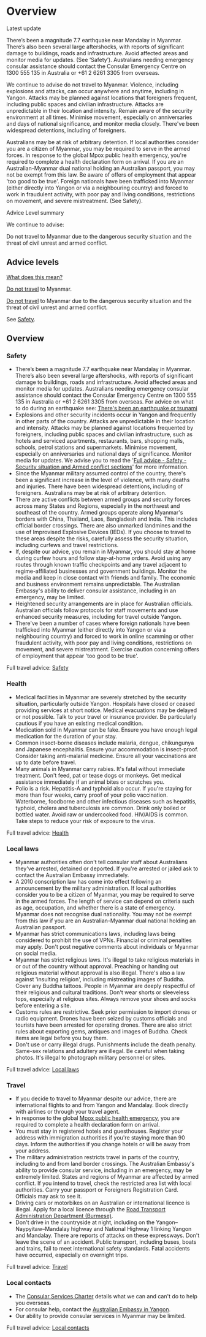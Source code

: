 # Overview

Latest update

There’s been a magnitude 7.7 earthquake near Mandalay in Myanmar. There’s also been several large aftershocks, with reports of significant damage to buildings, roads and infrastructure. Avoid affected areas and monitor media for updates. (See ‘Safety’). Australians needing emergency consular assistance should contact the Consular Emergency Centre on 1300 555 135 in Australia or +61 2 6261 3305 from overseas.  
  
We continue to advise do not travel to Myanmar. Violence, including explosions and attacks, can occur anywhere and anytime, including in Yangon. Attacks may be planned against locations that foreigners frequent, including public spaces and civilian infrastructure. Attacks are unpredictable in their location and intensity. Remain aware of the security environment at all times. Minimise movement, especially on anniversaries and days of national significance, and monitor media closely. There've been widespread detentions, including of foreigners.   
  
Australians may be at risk of arbitrary detention. If local authorities consider you are a citizen of Myanmar, you may be required to serve in the armed forces. In response to the global Mpox public health emergency, you're required to complete a health declaration form on arrival. If you are an Australian-Myanmar dual national holding an Australian passport, you may not be exempt from this law. Be aware of offers of employment that appear 'too good to be true'. Foreign nationals have been trafficked into Myanmar (either directly into Yangon or via a neighbouring country) and forced to work in fraudulent activity, with poor pay and living conditions, restrictions on movement, and severe mistreatment. (See Safety).

Advice Level summary

We continue to advise:

Do not travel to Myanmar due to the dangerous security situation and the threat of civil unrest and armed conflict.

## Advice levels

[What does this mean?](/before-you-go/travel-advice-explained/)

[Do not travel](https://www.smartraveller.gov.au/consular-services/travel-advice-explained#level4) to Myanmar.

[Do not travel](https://www.smartraveller.gov.au/consular-services/travel-advice-explained#level4) to Myanmar due to the dangerous security situation and the threat of civil unrest and armed conflict.

See [Safety](#safety).

## Overview

### Safety

* There’s been a magnitude 7.7 earthquake near Mandalay in Myanmar. There’s also been several large aftershocks, with reports of significant damage to buildings, roads and infrastructure. Avoid affected areas and monitor media for updates. Australians needing emergency consular assistance should contact the Consular Emergency Centre on 1300 555 135 in Australia or +61 2 6261 3305 from overseas. For advice on what to do during an earthquake see: [There's been an earthquake or tsunami](/while-youre-away/crisis-or-emergency/earthquake "There's been an earthquake or tsunami")
* Explosions and other security incidents occur in Yangon and frequently in other parts of the country. Attacks are unpredictable in their location and intensity. Attacks may be planned against locations frequented by foreigners, including public spaces and civilian infrastructure, such as hotels and serviced apartments, restaurants, bars, shopping malls, schools, petrol stations and supermarkets. Minimise movement, especially on anniversaries and national days of significance. Monitor media for updates. We advise you to read the '[Full advice - Safety - Security situation and Armed conflict sections](https://www.smartraveller.gov.au/destinations/asia/myanmar#safety)' for more information.
* Since the Myanmar military assumed control of the country, there's been a significant increase in the level of violence, with many deaths and injuries. There have been widespread detentions, including of foreigners. Australians may be at risk of arbitrary detention.
* There are active conflicts between armed groups and security forces across many States and Regions, especially in the northwest and southeast of the country. Armed groups operate along Myanmar's borders with China, Thailand, Laos, Bangladesh and India. This includes official border crossings. There are also unmarked landmines and the use of Improvised Explosive Devices (IEDs). If you choose to travel to these areas despite the risks, carefully assess the security situation, including curfews and travel restrictions.
* If, despite our advice, you remain in Myanmar, you should stay at home during curfew hours and follow stay-at-home orders. Avoid using any routes through known traffic checkpoints and any travel adjacent to regime-affiliated businesses and government buildings. Monitor the media and keep in close contact with friends and family. The economic and business environment remains unpredictable. The Australian Embassy's ability to deliver consular assistance, including in an emergency, may be limited.
* Heightened security arrangements are in place for Australian officials. Australian officials follow protocols for staff movements and use enhanced security measures, including for travel outside Yangon.
* There've been a number of cases where foreign nationals have been trafficked into Myanmar (either directly into Yangon or via a neighbouring country) and forced to work in online scamming or other fraudulent activity, with poor pay and living conditions, restrictions on movement, and severe mistreatment. Exercise caution concerning offers of employment that appear 'too good to be true'.

Full travel advice: [Safety](#safety)

### Health

* Medical facilities in Myanmar are severely stretched by the security situation, particularly outside Yangon. Hospitals have closed or ceased providing services at short notice. Medical evacuations may be delayed or not possible. Talk to your travel or insurance provider. Be particularly cautious if you have an existing medical condition.
* Medication sold in Myanmar can be fake. Ensure you have enough legal medication for the duration of your stay.
* Common insect-borne diseases include malaria, dengue, chikungunya and Japanese encephalitis. Ensure your accommodation is insect-proof. Consider taking anti-malarial medicine. Ensure all your vaccinations are up to date before travel.
* Many animals in Myanmar carry rabies. It's fatal without immediate treatment. Don't feed, pat or tease dogs or monkeys. Get medical assistance immediately if an animal bites or scratches you.
* Polio is a risk. Hepatitis-A and typhoid also occur. If you're staying for more than four weeks, carry proof of your polio vaccination. Waterborne, foodborne and other infectious diseases such as hepatitis, typhoid, cholera and tuberculosis are common. Drink only boiled or bottled water. Avoid raw or undercooked food. HIV/AIDS is common. Take steps to reduce your risk of exposure to the virus.

Full travel advice: [Health](#health)

### Local laws

* Myanmar authorities often don't tell consular staff about Australians they've arrested, detained or deported. If you're arrested or jailed ask to contact the Australian Embassy immediately.
* A 2010 conscription law has come into effect following an announcement by the military administration. If local authorities consider you to be a citizen of Myanmar, you may be required to serve in the armed forces. The length of service can depend on criteria such as age, occupation, and whether there is a state of emergency. Myanmar does not recognise dual nationality. You may not be exempt from this law if you are an Australian-Myanmar dual national holding an Australian passport.
* Myanmar has strict communications laws, including laws being considered to prohibit the use of VPNs. Financial or criminal penalties may apply. Don't post negative comments about individuals or Myanmar on social media.
* Myanmar has strict religious laws. It's illegal to take religious materials in or out of the country without approval. Preaching or handing out religious material without approval is also illegal. There's also a law against 'insulting religion', including mistreating images of Buddha. Cover any Buddha tattoos. People in Myanmar are deeply respectful of their religious and cultural traditions. Don't wear shorts or sleeveless tops, especially at religious sites. Always remove your shoes and socks before entering a site.
* Customs rules are restrictive. Seek prior permission to import drones or radio equipment. Drones have been seized by customs officials and tourists have been arrested for operating drones. There are also strict rules about exporting gems, antiques and images of Buddha. Check items are legal before you buy them.
* Don't use or carry illegal drugs. Punishments include the death penalty. Same-sex relations and adultery are illegal. Be careful when taking photos. It's illegal to photograph military personnel or sites.

Full travel advice: [Local laws](#local-laws)

### Travel

* If you decide to travel to Myanmar despite our advice, there are international flights to and from Yangon and Mandalay. Book directly with airlines or through your travel agent.
* In response to the global [Mpox public health emergency](https://www.smartraveller.gov.au/news-and-updates/mpox-global-public-health-emergency), you are required to complete a health declaration form on arrival.
* You must stay in registered hotels and guesthouses. Register your address with immigration authorities if you're staying more than 90 days. Inform the authorities if you change hotels or will be away from your address.
* The military administration restricts travel in parts of the country, including to and from land border crossings. The Australian Embassy's ability to provide consular service, including in an emergency, may be extremely limited. States and regions of Myanmar are affected by armed conflict. If you intend to travel, check the restricted area list with local authorities. Carry your passport or Foreigners Registration Card. Officials may ask to see it.
* Driving cars or motorbikes on an Australian or international licence is illegal. Apply for a local licence through the [Road Transport Administration Department (Burmese)](https://www.myanmarrtad.com/).
* Don't drive in the countryside at night, including on the Yangon–Naypyitaw–Mandalay highway and National Highway 1 linking Yangon and Mandalay. There are reports of attacks on these expressways. Don't leave the scene of an accident. Public transport, including buses, boats and trains, fail to meet international safety standards. Fatal accidents have occurred, especially on overnight trips.

Full travel advice: [Travel](#travel)

### Local contacts

* The [Consular Services Charter](/consular-services/consular-services-charter "Consular Services Charter") details what we can and can't do to help you overseas.
* For consular help, contact the [Australian Embassy in Yangon](http://www.myanmar.embassy.gov.au/rang/home.html).
* Our ability to provide consular services in Myanmar may be limited.

Full travel advice: [Local contacts](#local-contacts)